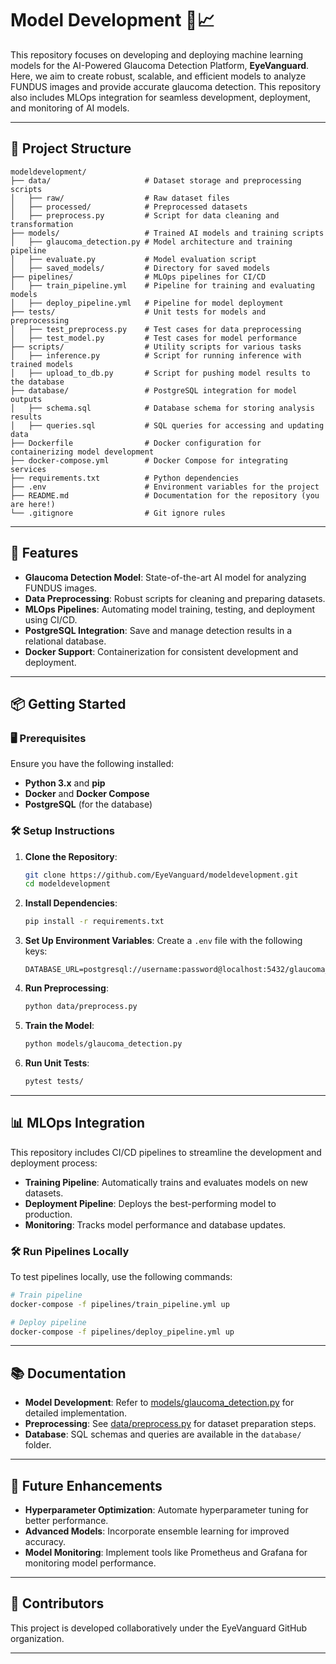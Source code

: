 # Model Development 🧠📈

This repository focuses on developing and deploying machine learning models for the AI-Powered Glaucoma Detection Platform, **EyeVanguard**. Here, we aim to create robust, scalable, and efficient models to analyze FUNDUS images and provide accurate glaucoma detection. This repository also includes MLOps integration for seamless development, deployment, and monitoring of AI models.

---

## 📂 **Project Structure**

```
modeldevelopment/
├── data/                     # Dataset storage and preprocessing scripts
│   ├── raw/                  # Raw dataset files
│   ├── processed/            # Preprocessed datasets
│   ├── preprocess.py         # Script for data cleaning and transformation
├── models/                   # Trained AI models and training scripts
│   ├── glaucoma_detection.py # Model architecture and training pipeline
│   ├── evaluate.py           # Model evaluation script
│   ├── saved_models/         # Directory for saved models
├── pipelines/                # MLOps pipelines for CI/CD
│   ├── train_pipeline.yml    # Pipeline for training and evaluating models
│   ├── deploy_pipeline.yml   # Pipeline for model deployment
├── tests/                    # Unit tests for models and preprocessing
│   ├── test_preprocess.py    # Test cases for data preprocessing
│   ├── test_model.py         # Test cases for model performance
├── scripts/                  # Utility scripts for various tasks
│   ├── inference.py          # Script for running inference with trained models
│   ├── upload_to_db.py       # Script for pushing model results to the database
├── database/                 # PostgreSQL integration for model outputs
│   ├── schema.sql            # Database schema for storing analysis results
│   ├── queries.sql           # SQL queries for accessing and updating data
├── Dockerfile                # Docker configuration for containerizing model development
├── docker-compose.yml        # Docker Compose for integrating services
├── requirements.txt          # Python dependencies
├── .env                      # Environment variables for the project
├── README.md                 # Documentation for the repository (you are here!)
└── .gitignore                # Git ignore rules
```

---

## 🚀 **Features**

- **Glaucoma Detection Model**: State-of-the-art AI model for analyzing FUNDUS images.
- **Data Preprocessing**: Robust scripts for cleaning and preparing datasets.
- **MLOps Pipelines**: Automating model training, testing, and deployment using CI/CD.
- **PostgreSQL Integration**: Save and manage detection results in a relational database.
- **Docker Support**: Containerization for consistent development and deployment.

---

## 📦 **Getting Started**

### 🖥️ **Prerequisites**

Ensure you have the following installed:

- **Python 3.x** and **pip**
- **Docker** and **Docker Compose**
- **PostgreSQL** (for the database)

### 🛠️ **Setup Instructions**

1. **Clone the Repository**:
    ```bash
    git clone https://github.com/EyeVanguard/modeldevelopment.git
    cd modeldevelopment
    ```

2. **Install Dependencies**:
    ```bash
    pip install -r requirements.txt
    ```

3. **Set Up Environment Variables**:
    Create a `.env` file with the following keys:
    ```env
    DATABASE_URL=postgresql://username:password@localhost:5432/glaucoma_db
    ```

4. **Run Preprocessing**:
    ```bash
    python data/preprocess.py
    ```

5. **Train the Model**:
    ```bash
    python models/glaucoma_detection.py
    ```

6. **Run Unit Tests**:
    ```bash
    pytest tests/
    ```

---

## 📊 **MLOps Integration**

This repository includes CI/CD pipelines to streamline the development and deployment process:

- **Training Pipeline**: Automatically trains and evaluates models on new datasets.
- **Deployment Pipeline**: Deploys the best-performing model to production.
- **Monitoring**: Tracks model performance and database updates.

### 🛠️ **Run Pipelines Locally**

To test pipelines locally, use the following commands:

```bash
# Train pipeline
docker-compose -f pipelines/train_pipeline.yml up

# Deploy pipeline
docker-compose -f pipelines/deploy_pipeline.yml up
```

---

## 📚 **Documentation**

- **Model Development**: Refer to [models/glaucoma_detection.py](models/glaucoma_detection.py) for detailed implementation.
- **Preprocessing**: See [data/preprocess.py](data/preprocess.py) for dataset preparation steps.
- **Database**: SQL schemas and queries are available in the `database/` folder.

---

## 🔮 **Future Enhancements**

- **Hyperparameter Optimization**: Automate hyperparameter tuning for better performance.
- **Advanced Models**: Incorporate ensemble learning for improved accuracy.
- **Model Monitoring**: Implement tools like Prometheus and Grafana for monitoring model performance.

---

## 🙌 Contributors

This project is developed collaboratively under the EyeVanguard GitHub organization.

---
